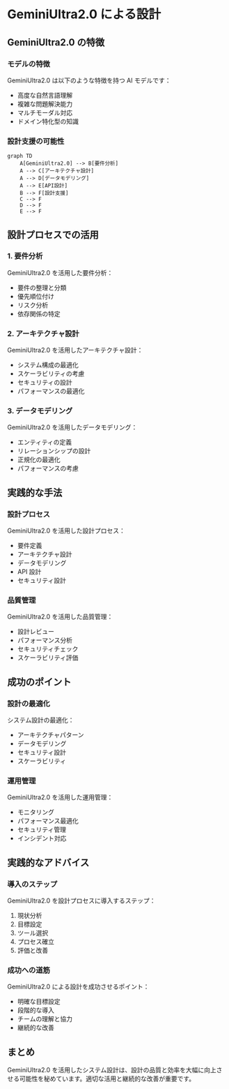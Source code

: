 # GeminiUltra2.0 による設計

## GeminiUltra2.0 の特徴

### モデルの特徴

GeminiUltra2.0 は以下のような特徴を持つ AI モデルです：

- 高度な自然言語理解
- 複雑な問題解決能力
- マルチモーダル対応
- ドメイン特化型の知識

### 設計支援の可能性

```mermaid
graph TD
    A[GeminiUltra2.0] --> B[要件分析]
    A --> C[アーキテクチャ設計]
    A --> D[データモデリング]
    A --> E[API設計]
    B --> F[設計支援]
    C --> F
    D --> F
    E --> F
```

## 設計プロセスでの活用

### 1. 要件分析

GeminiUltra2.0 を活用した要件分析：

- 要件の整理と分類
- 優先順位付け
- リスク分析
- 依存関係の特定

### 2. アーキテクチャ設計

GeminiUltra2.0 を活用したアーキテクチャ設計：

- システム構成の最適化
- スケーラビリティの考慮
- セキュリティの設計
- パフォーマンスの最適化

### 3. データモデリング

GeminiUltra2.0 を活用したデータモデリング：

- エンティティの定義
- リレーションシップの設計
- 正規化の最適化
- パフォーマンスの考慮

## 実践的な手法

### 設計プロセス

GeminiUltra2.0 を活用した設計プロセス：

- 要件定義
- アーキテクチャ設計
- データモデリング
- API 設計
- セキュリティ設計

### 品質管理

GeminiUltra2.0 を活用した品質管理：

- 設計レビュー
- パフォーマンス分析
- セキュリティチェック
- スケーラビリティ評価

## 成功のポイント

### 設計の最適化

システム設計の最適化：

- アーキテクチャパターン
- データモデリング
- セキュリティ設計
- スケーラビリティ

### 運用管理

GeminiUltra2.0 を活用した運用管理：

- モニタリング
- パフォーマンス最適化
- セキュリティ管理
- インシデント対応

## 実践的なアドバイス

### 導入のステップ

GeminiUltra2.0 を設計プロセスに導入するステップ：

1. 現状分析
2. 目標設定
3. ツール選択
4. プロセス確立
5. 評価と改善

### 成功への道筋

GeminiUltra2.0 による設計を成功させるポイント：

- 明確な目標設定
- 段階的な導入
- チームの理解と協力
- 継続的な改善

## まとめ

GeminiUltra2.0 を活用したシステム設計は、設計の品質と効率を大幅に向上させる可能性を秘めています。適切な活用と継続的な改善が重要です。
